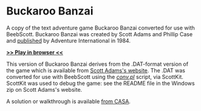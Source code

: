 # Buckaroo Banzai

A copy of the text adventure game Buckaroo Banzai converted for use with BeebScott. Buckaroo Banzai was created by Scott Adams and Phillip Case and [published](https://en.wikipedia.org/wiki/The_Adventures_of_Buckaroo_Banzai_Across_the_8th_Dimension#Video_games) by Adventure International in 1984.

[**>> Play in browser <<**](http://bbcmicro.co.uk//jsbeeb/play.php?autoboot&disc=https://raw.githubusercontent.com/ahope1/BeebScott/main/games/ScottAdams/14b%20Buckaroo%20Banzai/adv14b-edit.ssd&cpuMultiplier=2)

This version of Buckaroo Banzai derives from the .DAT-format version of the game which is available from [Scott Adams's website](https://www.msadams.com/downloads.htm). The .DAT was converted for use with BeebScott using the [*conv.pl*](https://github.com/ahope1/BeebScott/tree/main/conv.pl) script, via ScottKit. ScottKit was used to debug the game: see the README file in the Windows zip on Scott Adams's website.

A solution or walkthrough is available [from CASA](http://www.solutionarchive.com/game/id%2C60/Adventures+of+Buckaroo+Banzai%2C+The.html).
